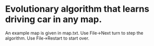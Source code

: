 # Evolutionary algorithm that learns driving car in any map.

An example map is given in map.txt.
Use File->Next turn to step the algorithm.
Use File->Restart to start over.
